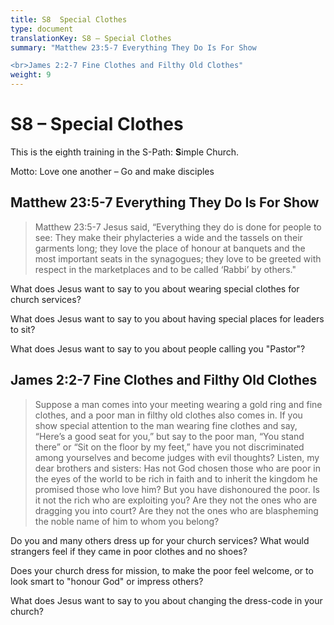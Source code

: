 ```yaml
---
title: S8  Special Clothes
type: document
translationKey: S8 – Special Clothes
summary: "Matthew 23:5-7 Everything They Do Is For Show

<br>James 2:2-7 Fine Clothes and Filthy Old Clothes"
weight: 9
---
```

# S8 – Special Clothes

This is the eighth training in the S-Path: **S**imple Church.

Motto: Love one another – Go and make disciples

## Matthew 23:5-7 Everything They Do Is For Show

>   Matthew 23:5-7 Jesus said, “Everything they do is done for people to see: They make their phylacteries a wide and the tassels on their garments long; they love the place of honour at banquets and the most important seats in the synagogues; they love to be greeted with respect in the marketplaces and to be called ‘Rabbi’ by others."

What does Jesus want to say to you about wearing special clothes for church services?

What does Jesus want to say to you about having special places for leaders to sit?

What does Jesus want to say to you about people calling you "Pastor"?

## James 2:2-7 Fine Clothes and Filthy Old Clothes

>   Suppose a man comes into your meeting wearing a gold ring and fine clothes, and a poor man in filthy old clothes also comes in. If you show special attention to the man wearing fine clothes and say, “Here’s a good seat for you,” but say to the poor man, “You stand there” or “Sit on the floor by my feet,” have you not discriminated among yourselves and become judges with evil thoughts? Listen, my dear brothers and sisters: Has not God chosen those who are poor in the eyes of the world to be rich in faith and to inherit the kingdom he promised those who love him? But you have dishonoured the poor. Is it not the rich who are exploiting you? Are they not the ones who are dragging you into court? Are they not the ones who are blaspheming the noble name of him to whom you belong?

Do you and many others dress up for your church services? What would strangers feel if they came in poor clothes and no shoes?

Does your church dress for mission, to make the poor feel welcome, or to look smart to "honour God" or impress others?

What does Jesus want to say to you about changing the dress-code in your church?

